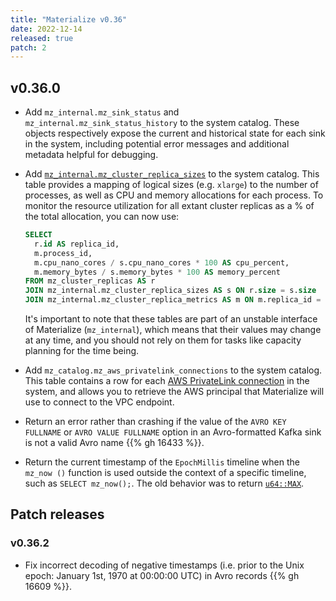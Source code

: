 ```yaml
---
title: "Materialize v0.36"
date: 2022-12-14
released: true
patch: 2
---
```


## v0.36.0

* Add `mz_internal.mz_sink_status` and `mz_internal.mz_sink_status_history`
  to the system catalog. These objects respectively expose the current and
  historical state for each sink in the system, including potential error
  messages and additional metadata helpful for debugging.

* Add [`mz_internal.mz_cluster_replica_sizes`](/sql/system-catalog/mz_internal/#mz_cluster_replica_sizes)
  to the system catalog. This table provides a mapping of logical sizes
  (e.g. `xlarge`) to the number of processes, as well as CPU and memory
  allocations for each process. To monitor the resource utilization for
  all extant cluster replicas as a % of the total allocation, you can now
  use:

  ```sql
  SELECT
    r.id AS replica_id,
    m.process_id,
    m.cpu_nano_cores / s.cpu_nano_cores * 100 AS cpu_percent,
    m.memory_bytes / s.memory_bytes * 100 AS memory_percent
  FROM mz_cluster_replicas AS r
  JOIN mz_internal.mz_cluster_replica_sizes AS s ON r.size = s.size
  JOIN mz_internal.mz_cluster_replica_metrics AS m ON m.replica_id = r.id;
  ```

  It's important to note that these tables are part of an unstable interface of
  Materialize (`mz_internal`), which means that their values may change at any
  time, and you should not rely on them for tasks like capacity planning for the
  time being.

* Add `mz_catalog.mz_aws_privatelink_connections` to the system catalog. This
  table contains a row for each [AWS PrivateLink connection](/sql/create-connection/#aws-privatelink)
  in the system, and allows you to retrieve the AWS principal that
  Materialize will use to connect to the VPC endpoint.

* Return an error rather than crashing if the value of the `AVRO KEY FULLNAME`
  or `AVRO VALUE FULLNAME` option in an Avro-formatted Kafka sink is not a
  valid Avro name {{% gh 16433 %}}.

* Return the current timestamp of the `EpochMillis` timeline when the `mz_now
  ()` function is used outside the context of a specific timeline, such as
  `SELECT mz_now();`. The old behavior was to return [`u64::MAX`](https://doc.rust-lang.org/std/primitive.u64.html#associatedconstant.MAX).

## Patch releases

### v0.36.2

* Fix incorrect decoding of negative timestamps (i.e. prior to the Unix epoch:
  January 1st, 1970 at 00:00:00 UTC) in Avro records {{% gh 16609 %}}.
